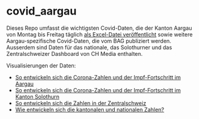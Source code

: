 # covid_aargau
Dieses Repo umfasst die wichtigsten Covid-Daten, die der Kanton Aargau von Montag bis Freitag täglich <a href="https://www.ag.ch/de/themen_1/coronavirus_2/lagebulletins/lagebulletins_1.jsp"> als Excel-Datei veröffentlicht</a> sowie weitere Aargau-spezifische Covid-Daten, die vom BAG publiziert werden. Ausserdem sind Daten für das nationale, das Solothurner und das Zentralschweizer Dashboard von CH Media enthalten.

Visualisierungen der Daten:

- <a href="https://www.aargauerzeitung.ch/ld.2090132">So entwickeln sich die Corona-Zahlen und der Impf-Fortschritt im Aargau</a>
- <a href="https://www.solothurnerzeitung.ch/ld.2082953">So entwickeln sich die Corona-Zahlen und der Impf-Fortschritt im Kanton Solothurn</a>
- <a href="https://www.luzernerzeitung.ch/ld.1268267">So entwickeln sich die Zahlen in der Zentralschweiz</a>
- <a href="http://aargauerzeitung.ch/ld.1205558">Wie entwickeln sich die kantonalen und nationalen Zahlen?</a>
